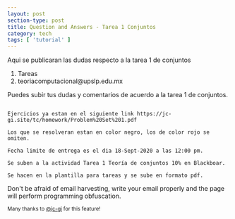 ```yaml
---
layout: post
section-type: post
title: Question and Answers - Tarea 1 Conjuntos
category: tech
tags: [ 'tutorial' ]
---
```

Aqui se publicaran las dudas respecto a la tarea 1 de conjuntos
<ol>
  <li>Tareas</li>
  <li>teoriacomputacional@upslp.edu.mx</li>
</ol>

Puedes subir tus dudas y comentarios de acuerdo a la tarea 1 de conjuntos.

<pre><code data-trim class="yaml">
Ejercicios ya estan en el siguiente link https://jc-gi.site/tc/homework/Problem%20Set%201.pdf

Los que se resolveran estan en color negro, los de color rojo se omiten.

Fecha limite de entrega es el dia 18-Sept-2020 a las 12:00 pm.

Se suben a la actividad Tarea 1 Teoría de conjuntos 10% en Blackboar.

Se hacen en la plantilla para tareas y se sube en formato pdf.
</code></pre>

Don't be afraid of email harvesting, write your email properly and the page will perform programming obfuscation.

<small>Many thanks to <a href="https://github.com/jc-gi" target="\_blank">@jc-gi</a> for this feature!</small>
